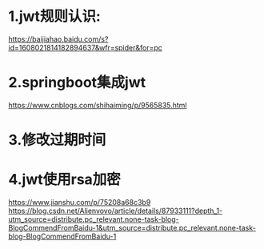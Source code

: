# 1.jwt规则认识:
https://baijiahao.baidu.com/s?id=1608021814182894637&wfr=spider&for=pc

# 2.springboot集成jwt
https://www.cnblogs.com/shihaiming/p/9565835.html

# 3.修改过期时间

# 4.jwt使用rsa加密
https://www.jianshu.com/p/75208a68c3b9
https://blog.csdn.net/Alienvovo/article/details/87933111?depth_1-utm_source=distribute.pc_relevant.none-task-blog-BlogCommendFromBaidu-1&utm_source=distribute.pc_relevant.none-task-blog-BlogCommendFromBaidu-1
